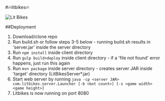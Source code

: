 #🔥litbikes🔥

![Lit Bikes](http://i.imgur.com/iZvD9D5.png "Lit Bikes")

##Deployment
1. Download/clone repo
2. Run build.sh or follow steps 3-5 below - running build.sh results in 'server.jar' inside the server directory
3. Run ```npm install``` inside client directory
4. Run ```gulp build+deploy``` inside client directory - if a 'file not found' error happens, just run this again
5. Run ```mvn package``` inside server directory - creates server JAR inside 'target' directory (LitBikesServer\*.jar)
6. Start web server by running ```java -cp <server JAR> com.litbikes.server.Launcher [-b <bot count>] [-s <game width> <game height>]```
7. Litbikes is now running on port 8080
